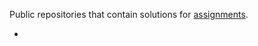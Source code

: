 Public repositories that contain solutions for [assignments](https://github.com/kunal-kushwaha/DSA-Bootcamp-Java/tree/main/assignments).

- 
